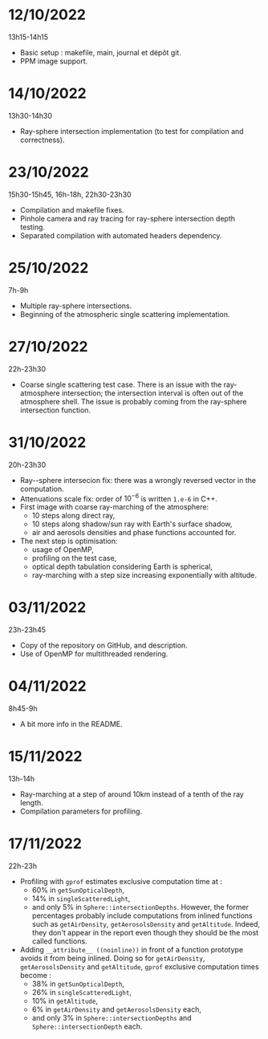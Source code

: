 # 12/10/2022
13h15-14h15

- Basic setup : makefile, main, journal et dépôt git.
- PPM image support.

# 14/10/2022
13h30-14h30

- Ray-sphere intersection implementation (to test for compilation and correctness).

# 23/10/2022
15h30-15h45, 16h-18h, 22h30-23h30

- Compilation and makefile fixes.
- Pinhole camera and ray tracing for ray-sphere intersection depth testing.
- Separated compilation with automated headers dependency.

# 25/10/2022
7h-9h

- Multiple ray-sphere intersections.
- Beginning of the atmospheric single scattering implementation.

# 27/10/2022
22h-23h30

- Coarse single scattering test case.
  There is an issue with the ray-atmosphere intersection; the intersection interval is often out of the atmosphere shell.
  The issue is probably coming from the ray-sphere intersection function.

# 31/10/2022
20h-23h30

- Ray--sphere intersecion fix: there was a wrongly reversed vector in the computation.
- Attenuations scale fix: order of $10^{-6}$ is written `1.e-6` in C++.
- First image with coarse ray-marching of the atmosphere:
  - 10 steps along direct ray,
  - 10 steps along shadow/sun ray with Earth's surface shadow,
  - air and aerosols densities and phase functions accounted for.
- The next step is optimisation:
  - usage of OpenMP,
  - profiling on the test case,
  - optical depth tabulation considering Earth is spherical,
  - ray-marching with a step size increasing exponentially with altitude.

# 03/11/2022
23h-23h45

- Copy of the repository on GitHub, and description.
- Use of OpenMP for multithreaded rendering.

# 04/11/2022
8h45-9h

- A bit more info in the README.

# 15/11/2022
13h-14h

- Ray-marching at a step of around 10km instead of a tenth of the ray length.
- Compilation parameters for profiling.

# 17/11/2022
22h-23h

- Profiling with `gprof` estimates exclusive computation time at :
  - 60% in `getSunOpticalDepth`,
  - 14% in `singleScatteredLight`,
  - and only 5% in `Sphere::intersectionDepths`.
  However, the former percentages probably include computations from inlined functions such as `getAirDensity`, `getAerosolsDensity` and `getAltitude`.
  Indeed, they don't appear in the report even though they should be the most called functions.
- Adding `__attribute__ ((noinline))` in front of a function prototype avoids it from being inlined.
  Doing so for `getAirDensity`, `getAerosolsDensity` and `getAltitude`, `gprof` exclusive computation times become :
  - 38% in `getSunOpticalDepth`,
  - 26% in `singleScatteredLight`,
  - 10% in `getAltitude`,
  - 6% in `getAirDensity` and `getAerosolsDensity` each,
  - and only 3% in `Sphere::intersectionDepths` and `Sphere::intersectionDepth` each.
